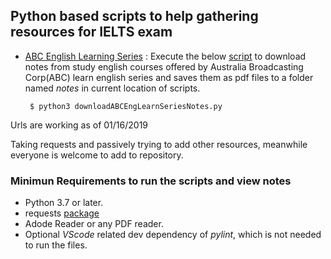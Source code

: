 ## Python based scripts to help gathering resources for IELTS exam

- [ABC English Learning Series](https://www.youtube.com/watch?v=p1UeGt-OtWE) : Execute the below [script](downloadABCEngLearnSeriesNotes.py) to download notes from study english courses offered by Australia Broadcasting Corp(ABC) learn english series and saves them as pdf files to a folder named _notes_ in current location of scripts.

    <code> $ python3 downloadABCEngLearnSeriesNotes.py </code>

    
Urls are working as of 01/16/2019

Taking requests and passively trying to add other resources, meanwhile everyone is welcome to add to repository.

### Minimun Requirements to run the scripts and view notes
- Python 3.7 or later.
- requests [package](http://docs.python-requests.org/en/master/user/install/#install)
- Adode Reader or any PDF reader.
- Optional _VScode_ related dev dependency of _pylint_, which is not needed to run the files.